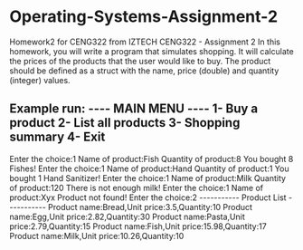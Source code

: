 # Operating-Systems-Assignment-2
Homework2 for CENG322 from IZTECH
CENG322 - Assignment 2
In this homework, you will write a program that simulates shopping. It will
calculate the prices of the products that the user would like to buy. The product
should be defined as a struct with the name, price (double) and quantity
(integer) values.

Example run:
---- MAIN MENU ----
1- Buy a product
2- List all products
3- Shopping summary
4- Exit
-------------------
Enter the choice:1
Name of product:Fish
Quantity of product:8
You bought 8 Fishes!
Enter the choice:1
Name of product:Hand
Quantity of product:1
You bought 1 Hand Sanitizer!
Enter the choice:1
Name of product:Milk
Quantity of product:120
There is not enough milk!
Enter the choice:1
Name of product:Xyx
Product not found!
Enter the choice:2
----------- Product List -----------
Product name:Bread,Unit price:3.5,Quantity:10
Product name:Egg,Unit price:2.82,Quantity:30
Product name:Pasta,Unit price:2.79,Quantity:15
Product name:Fish,Unit price:15.98,Quantity:17
Product name:Milk,Unit price:10.26,Quantity:10
